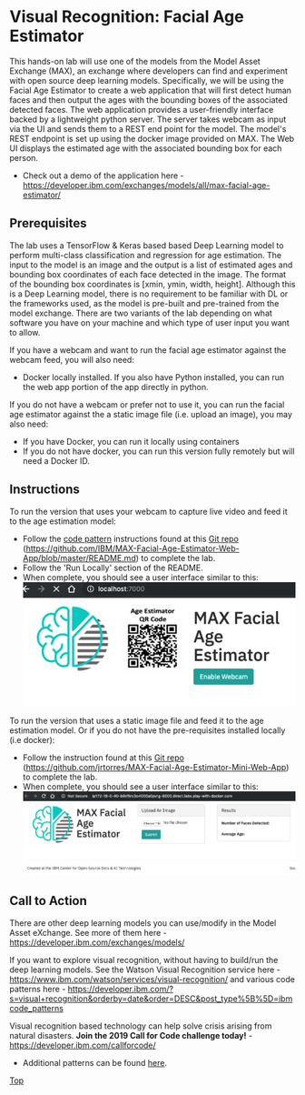 # Visual Recognition: Facial Age Estimator

This hands-on lab will use one of the models from the Model Asset Exchange (MAX), an exchange where developers can find and experiment with open source deep learning models. Specifically, we will be using the Facial Age Estimator to create a web application that will first detect human faces and then output the ages with the bounding boxes of the associated detected faces. The web application provides a user-friendly interface backed by a lightweight python server. The server takes webcam as input via the UI and sends them to a REST end point for the model. The model's REST endpoint is set up using the docker image provided on MAX. The Web UI displays the estimated age with the associated bounding box for each person.

* Check out a demo of the application here - https://developer.ibm.com/exchanges/models/all/max-facial-age-estimator/

## Prerequisites

The lab uses a TensorFlow & Keras based based Deep Learning model to perform multi-class classification and regression for age estimation. The input to the model is an image and the output is a list of estimated ages and bounding box coordinates of each face detected in the image. The format of the bounding box coordinates is [xmin, ymin, width, height]. Although this is a Deep Learning model, there is no requirement to be familiar with DL or the frameworks used, as the model is pre-built and pre-trained from the model exchange. There are two variants of the lab depending on what software you have on your machine and which type of user input you want to allow.

If you have a webcam and want to run the facial age estimator against the webcam feed, you will also need:

* Docker locally installed. If you also have Python installed, you can run the web app portion of the app directly in python.

If you do not have a webcam or prefer not to use it, you can run the facial age estimator against the a static image file (i.e. upload an image), you may also need:

* If you have Docker, you can run it locally using containers
* If you do not have docker, you can run this version fully remotely but will need a Docker ID.

## Instructions

To run the version that uses your webcam to capture live video and feed it to the age estimation model:

* Follow the [code pattern](https://developer.ibm.com/patterns/estimate-ages-for-detected-human-faces/) instructions found at this [Git repo]((https://github.com/IBM/MAX-Facial-Age-Estimator-Web-App/blob/master/README.md)) (https://github.com/IBM/MAX-Facial-Age-Estimator-Web-App/blob/master/README.md) to complete the lab.
* Follow the 'Run Locally' section of the README.
* When complete, you should see a user interface similar to this:
   ![MAX Web App](docs/images/9.png)

To run the version that uses a static image file and feed it to the age estimation model. Or if you do not have the pre-requisites installed locally (i.e docker):

* Follow the instruction found at this [Git repo]((https://github.com/jrtorres/MAX-Facial-Age-Estimator-Mini-Web-App)) (https://github.com/jrtorres/MAX-Facial-Age-Estimator-Mini-Web-App) to complete the lab.
* When complete, you should see a user interface similar to this:
   ![MAX Web App Mini](docs/images/10.png)

## Call to Action

There are other deep learning models you can use/modify in the Model Asset eXchange. See more of them here - https://developer.ibm.com/exchanges/models/

If you want to explore visual recognition, without having to build/run the deep learning models. See the Watson Visual Recognition service here - https://www.ibm.com/watson/services/visual-recognition/ and various code patterns here - https://developer.ibm.com/?s=visual+recognition&orderby=date&order=DESC&post_type%5B%5D=ibmcode_patterns

Visual recognition based technology can help solve crisis arising from natural disasters. **Join the 2019 Call for Code challenge today!** -
https://developer.ibm.com/callforcode/

* Additional patterns can be found [here](https://developer.ibm.com/code-and-response/technologies/).


[Top](./)

